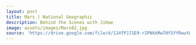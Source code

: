 ```yaml
---
layout: post
title: Mars | National Geographic
description: Behind the Scenes with JiHae
image: assets/images/Mars02.jpg
source: 'https://drive.google.com/file/d/114fPJJ1E9-rIPNkkMw70fSYYRwutWeK5/preview'
---
```

